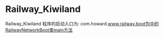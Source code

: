 # Railway_Kiwiland
Railway_Kiwiland
程序的启动入口为:
com.howard.www.railway.boot包中的RailwayNetworkBoot类main方法

